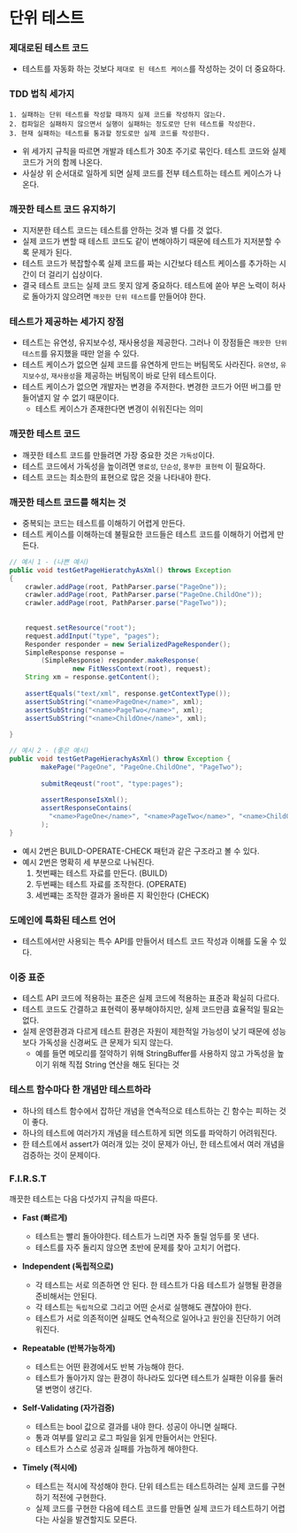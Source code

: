 # 단위 테스트 

### 제대로된 테스트 코드
- 테스트를 자동화 하는 것보다 `제대로 된 테스트 케이스`를 작성하는 것이 더 중요하다.

### TDD 법칙 세가지

```text
1. 실패하는 단위 테스트를 작성할 때까지 실제 코드를 작성하지 않는다.
2. 컴파일은 실패하지 않으면서 실행이 실패하는 정도로만 단위 테스트를 작성한다.
3. 현재 실패하는 테스트를 통과할 정도로만 실제 코드를 작성한다.
```

- 위 세가지 규칙을 따르면 개발과 테스트가 30초 주기로 묶인다. 테스트 코드와 실제 코드가 거의 함께 나온다.
- 사실상 위 순서대로 일하게 되면 실제 코드를 전부 테스트하는 테스트 케이스가 나온다. 

### 깨끗한 테스트 코드 유지하기
- 지저분한 테스트 코드는 테스트를 안하는 것과 별 다를 것 없다.
- 실제 코드가 변할 때 테스트 코드도 같이 변해야하기 때문에 테스트가 지저분할 수록 문제가 된다.
- 테스트 코드가 복잡할수록 실제 코드를 짜는 시간보다 테스트 케이스를 추가하는 시간이 더 걸리기 십상이다.
- 결국 테스트 코드는 실제 코드 못지 않게 중요하다. 테스트에 쏟아 부은 노력이 허사로 돌아가지 않으려면 `깨끗한 단위 테스트`를 만들어야 한다.

### 테스트가 제공하는 세가지 장점
- 테스트는 유연성, 유지보수성, 재사용성을 제공한다. 그러나 이 장점들은 `깨끗한 단위 테스트`를 유지했을 때만 얻을 수 있다.
- 테스트 케이스가 없으면 실제 코드를 유연하게 만드는 버팀목도 사라진다. `유연성`, `유지보수성`, `재사용성`을 제공하는 버팀목이 바로 단위 테스트이다.
- 테스트 케이스가 없으면 개발자는 변경을 주저한다. 변경한 코드가 어떤 버그를 만들어낼지 알 수 없기 때문이다.
  - 테스트 케이스가 존재한다면 변경이 쉬워진다는 의미


### 깨끗한 테스트 코드
- 깨끗한 테스트 코드를 만들려면 가장 중요한 것은 `가독성`이다.
- 테스트 코드에서 가독성을 높이려면 `명료성`, `단순성`, `풍부한 표현력` 이 필요하다.
- 테스트 코드는 최소한의 표현으로 많은 것을 나타내야 한다.

### 깨끗한 테스트 코드를 해치는 것
- 중복되는 코드는 테스트를 이해하기 어렵게 만든다.
- 테스트 케이스를 이해하는데 불필요한 코드들은 테스트 코드를 이해하기 어렵게 만든다. 

```java
// 예시 1 - (나쁜 예시)
public void testGetPageHieratchyAsXml() throws Exception 
{
    crawler.addPage(root, PathParser.parse("PageOne"));
    crawler.addPage(root, PathParser.parse("PageOne.ChildOne"));
    crawler.addPage(root, PathParser.parse("PageTwo"));
    
    
    request.setResource("root");
    request.addInput("type", "pages");
    Responder responder = new SerializedPageResponder();
    SimpleResponse response =
        (SimpleResponse) responder.makeResponse(
                new FitNessContext(root), request);
    String xm = response.getContent();
    
    assertEquals("text/xml", response.getContextType());
    assertSubString("<name>PageOne</name>", xml);
    assertSubString("<name>PageTwo</name>", xml);
    assertSubString("<name>ChildOne</name>", xml);
    
}

// 예시 2 - (좋은 예시)
public void testGetPageHierachyAsXml() throw Exception {
        makePage("PageOne", "PageOne.ChildOne", "PageTwo");
        
        submitReqeust("root", "type:pages");
        
        assertResponseIsXml();
        assertResponseContains(
          "<name>PageOne</name>", "<name>PageTwo</name>", "<name>ChildOne</name>"      
        );
}
```
- 예시 2번은 BUILD-OPERATE-CHECK 패턴과 같은 구조라고 볼 수 있다. 
- 예시 2번은 명확히 세 부분으로 나눠진다. 
  1. 첫번째는 테스트 자료를 만든다. (BUILD)
  2. 두번째는 테스트 자료를 조작한다. (OPERATE)
  3. 세번쨰는 조작한 결과가 올바른 지 확인한다 (CHECK)

### 도메인에 특화된 테스트 언어
- 테스트에서만 사용되는 특수 API를 만들어서 테스트 코드 작성과 이해를 도울 수 있다.

### 이중 표준 
- 테스트 API 코드에 적용하는 표준은 실제 코드에 적용하는 표준과 확실히 다르다.
- 테스트 코드도 간결하고 표현력이 풍부해야하지만, 실제 코드만큼 효율적일 필요는 없다. 
- 실제 운영환경과 다르게 테스트 환경은 자원이 제한적일 가능성이 낮기 때문에 성능보다 가독성을 신경써도 큰 문제가 되지 않는다.
  - 예를 들면 메모리를 절약하기 위해 StringBuffer를 사용하지 않고 가독성을 높이기 위해 직접 String 연산을 해도 된다는 것

### 테스트 함수마다 한 개념만 테스트하라
- 하나의 테스트 함수에서 잡하단 개념을 연속적으로 테스트하는 긴 함수는 피하는 것이 좋다.
- 하나의 테스트에 여러가지 개념을 테스트하게 되면 의도를 파악하기 어려워진다.
- 한 테스트에서 assert가 여러개 있는 것이 문제가 아닌, 한 테스트에서 여러 개념을 검증하는 것이 문제이다.

### F.I.R.S.T
깨끗한 테스트는 다음 다섯가지 규칙을 따른다.

- **Fast (빠르게)**
  - 테스트는 빨리 돌아야한다. 테스트가 느리면 자주 돌릴 엄두를 못 낸다.
  - 테스트를 자주 돌리지 않으면 초반에 문제를 찾아 고치기 어렵다.

- **Independent (독립적으로)**
  - 각 테스트는 서로 의존하면 안 된다. 한 테스트가 다음 테스트가 실행될 환경을 준비해서는 안된다.
  - 각 테스트는 `독립적`으로 그리고 어떤 순서로 실행해도 괜찮아야 한다.
  - 테스트가 서로 의존적이면 실패도 연속적으로 일어나고 원인을 진단하기 어려워진다.

- **Repeatable (반복가능하게)**
  - 테스트는 어떤 환경에서도 반복 가능해야 한다.
  - 테스트가 돌아가지 않는 환경이 하나라도 있다면 테스트가 실패한 이유를 둘러댈 변명이 생긴다.

- **Self-Validating (자가검증)**
  - 테스트는 bool 값으로 결과를 내야 한다. 성공이 아니면 실패다.
  - 통과 여부를 알리고 로그 파일을 읽게 만들어서는 안된다.
  - 테스트가 스스로 성공과 실패를 가늠하게 해야한다.

- **Timely (적시에)**
  - 테스트는 적시에 작성해야 한다. 단위 테스트는 테스트하려는 실제 코드를 구현하기 적전에 구현한다.
  - 실제 코드를 구현한 다음에 테스트 코드를 만들면 실제 코드가 테스트하기 어렵다는 사실을 발견할지도 모른다.
